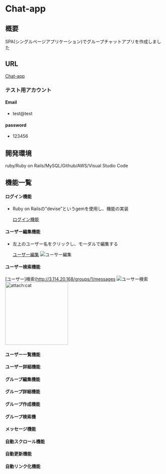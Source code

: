 #  Chat-app

##  概要
SPA(シングルページアプリケーション)でグループチャットアプリを作成しました

##  URL
[Chat-app](http://3.114.20.168/)
### テスト用アカウント
####  Email
- test@test
####  password
- 123456
  
##  開発環境
ruby/Ruby on Rails/MySQL/Github/AWS/Visual Studio Code

##  機能一覧
####  ログイン機能
- Ruby on Railsの”devise”というgemを使用し、機能の実装

  [ログイン機能](http://3.114.20.168/users)
####  ユーザー編集機能
- 左上のユーザー名をクリックし、モーダルで編集する

  [ユーザー編集](http://3.114.20.168/)
  ![ユーサー編集](https://user-images.githubusercontent.com/53309563/75776402-4d818480-5d97-11ea-9b75-77f1457c5aed.png)
####  ユーザー検索機能

  [ユーザー]検索(http://3.114.20.168/groups/1/messages
  ![ユーサー検索](https://user-images.githubusercontent.com/53309563/75777252-fc729000-5d98-11ea-93b8-63dab9049c72.png)
  <img src="https://user-images.githubusercontent.com/53309563/75777252-fc729000-5d98-11ea-93b8-63dab9049c72.png" alt="attach:cat" title="attach:cat" width="" height="200">
####  ユーザー一覧機能
####  ユーザー詳細機能
####  グループ編集機能
####  グループ詳細機能
####  グループ作成機能
####  グループ検索機
####  メッセージ機能 
####  自動スクロール機能
####  自動更新機能
####  自動リンク化機能


